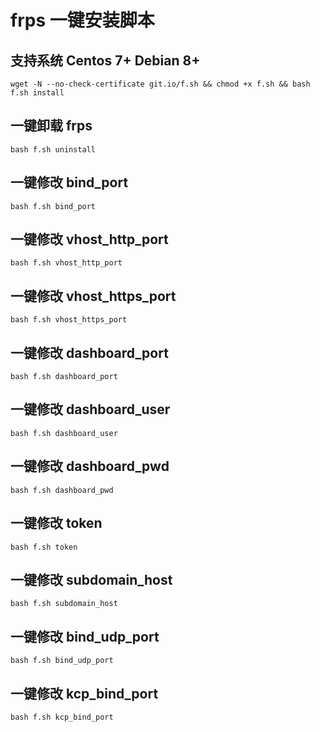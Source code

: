 # frps 一键安装脚本
## 支持系统 Centos 7+ Debian 8+
```
wget -N --no-check-certificate git.io/f.sh && chmod +x f.sh && bash f.sh install
```


## 一键卸载 frps
```
bash f.sh uninstall
```


## 一键修改 bind_port
```
bash f.sh bind_port
```


## 一键修改 vhost_http_port
```
bash f.sh vhost_http_port
```


## 一键修改 vhost_https_port
```
bash f.sh vhost_https_port
```


## 一键修改 dashboard_port
```
bash f.sh dashboard_port
```


## 一键修改 dashboard_user
```
bash f.sh dashboard_user
```


## 一键修改 dashboard_pwd
```
bash f.sh dashboard_pwd
```


## 一键修改 token
```
bash f.sh token
```


## 一键修改 subdomain_host
```
bash f.sh subdomain_host
```


## 一键修改 bind_udp_port
```
bash f.sh bind_udp_port
```


## 一键修改 kcp_bind_port
```
bash f.sh kcp_bind_port
```

